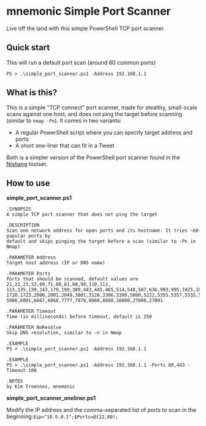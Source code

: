 # mnemonic Simple Port Scanner

Live off the land with this simple PowerShell TCP port scanner.

## Quick start

This will run a default port scan (around 60 common ports)

```
PS > .\simple_port_scanner.ps1 -Address 192.168.1.1
```

## What is this?

This is a simple "TCP connect" port scanner, made for stealthy, small-scale scans against one host, and does not ping the target before scanning (similar to `nmap -Pn`). It comes in two variants:

- A regular PowerShell script where you can specify target address and ports
- A short one-liner that can fit in a Tweet

Both is a simpler version of the PowerShell port scanner found in the [Nishang](https://github.com/samratashok/nishang) toolset.

## How to use

**simple_port_scanner.ps1**

```
.SYNOPSIS
A simple TCP port scanner that does not ping the target

.DESCRIPTION
Scan one network address for open ports and its hostname. It tries ~60 popular ports by 
default and skips pinging the target before a scan (similar to -Pn in Nmap)
    
.PARAMETER Address
Target host address (IP or DNS name)

.PARAMETER Ports
Ports that should be scanned, default values are 21,22,23,53,69,71,80,81,88,98,110,111,
113,135,139,143,179,199,389,443,445,465,514,548,587,636,993,995,1025,1026,1080,1433,1521,
1720,1723,2000,2001,2049,3001,3128,3306,3389,5060,5222,5355,5357,5555,5801,5900,5901,5985,
5986,6001,6667,6868,7777,7878,8080,8888,10000,27000,27001

.PARAMETER Timeout
Time (in milliseconds) before timeout, default is 250

.PARAMETER NoResolve
Skip DNS resolution, similar to -n in Nmap

.EXAMPLE
PS > .\simple_port_scanner.ps1 -Address 192.168.1.1

.EXAMPLE
PS > .\simple_port_scanner.ps1 -Address 192.168.1.1 -Ports 80,443 -Timeout 100

.NOTES
by Kim Troennes, mnemonic
```

**simple_port_scanner_oneliner.ps1**

Modify the IP address and the comma-separated list of ports to scan in the beginning:`$ip="10.0.0.1";$Ports=@(22,80);`